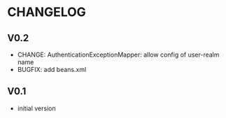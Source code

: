 # CHANGELOG

## V0.2
* CHANGE: AuthenticationExceptionMapper: allow config of user-realm name
* BUGFIX: add beans.xml

## V0.1
* initial version